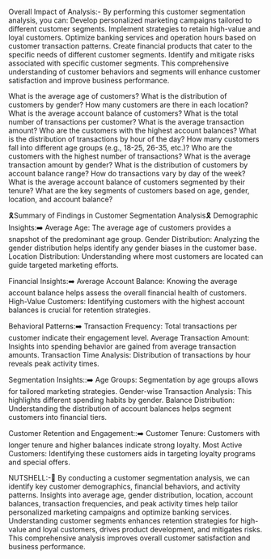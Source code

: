 Overall Impact of Analysis:-
By performing this customer segmentation analysis, you can:
Develop personalized marketing campaigns tailored to different customer segments.
Implement strategies to retain high-value and loyal customers.
Optimize banking services and operation hours based on customer transaction patterns.
Create financial products that cater to the specific needs of different customer segments.
Identify and mitigate risks associated with specific customer segments.
This comprehensive understanding of customer behaviors and segments will enhance customer satisfaction and improve business performance.


What is the average age of customers?
What is the distribution of customers by gender?
How many customers are there in each location?
What is the average account balance of customers?
What is the total number of transactions per customer?
What is the average transaction amount?
Who are the customers with the highest account balances?
What is the distribution of transactions by hour of the day?
How many customers fall into different age groups (e.g., 18-25, 26-35, etc.)?
Who are the customers with the highest number of transactions?
What is the average transaction amount by gender?
What is the distribution of customers by account balance range?
How do transactions vary by day of the week?
What is the average account balance of customers segmented by their tenure?
What are the key segments of customers based on age, gender, location, and account balance?


🎗️Summary of Findings in Customer Segmentation Analysis🎗️
Demographic Insights:➡️
Average Age: The average age of customers provides a snapshot of the predominant age group.
Gender Distribution: Analyzing the gender distribution helps identify any gender biases in the customer base.
Location Distribution: Understanding where most customers are located can guide targeted marketing efforts.

Financial Insights:➡️
Average Account Balance: Knowing the average account balance helps assess the overall financial health of customers.
High-Value Customers: Identifying customers with the highest account balances is crucial for retention strategies.

Behavioral Patterns:➡️
Transaction Frequency: Total transactions per customer indicate their engagement level.
Average Transaction Amount: Insights into spending behavior are gained from average transaction amounts.
Transaction Time Analysis: Distribution of transactions by hour reveals peak activity times.

Segmentation Insights::➡️
Age Groups: Segmentation by age groups allows for tailored marketing strategies.
Gender-wise Transaction Analysis: This highlights different spending habits by gender.
Balance Distribution: Understanding the distribution of account balances helps segment customers into financial tiers.

Customer Retention and Engagement::➡️
Customer Tenure: Customers with longer tenure and higher balances indicate strong loyalty.
Most Active Customers: Identifying these customers aids in targeting loyalty programs and special offers.


NUTSHELL:-🔸
By conducting a customer segmentation analysis, we can identify key customer demographics, financial behaviors, and activity patterns. 
Insights into average age, gender distribution, location, account balances, transaction frequencies, and peak activity times help tailor personalized marketing campaigns and optimize banking services. 
Understanding customer segments enhances retention strategies for high-value and loyal customers, drives product development, and mitigates risks. 
This comprehensive analysis improves overall customer satisfaction and business performance.
